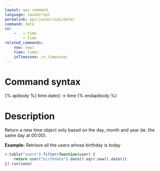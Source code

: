 ```yaml
---
layout: api-command
language: JavaScript
permalink: api/javascript/date/
command: date
io:
    -   - time
        - time
related_commands:
    now: now/
    time: time/
    inTimezone: in_timezone/
---
```


# Command syntax #

{% apibody %}
time.date() &rarr; time
{% endapibody %}

# Description #

Return a new time object only based on the day, month and year (ie. the same day at 00:00).

__Example:__ Retrieve all the users whose birthday is today

```js
r.table("users").filter(function(user) {
    return user("birthdate").date().eq(r.now().date())
}).run(conn)
```


